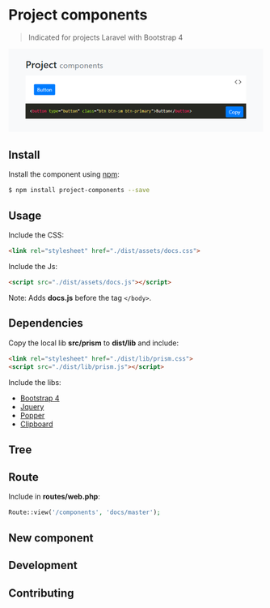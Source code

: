 # Project components
> Indicated for projects Laravel with Bootstrap 4

![Demo](demo.png "Demo")

## Install
Install the component using [npm](https://npmjs.com):

```sh
$ npm install project-components --save
```

## Usage

Include the CSS:

```html
<link rel="stylesheet" href="./dist/assets/docs.css">
```
Include the Js:

```html
<script src="./dist/assets/docs.js"></script>
```
Note: Adds **docs.js** before the tag ```</body>```.

## Dependencies

Copy the local lib **src/prism** to **dist/lib** and include:

```html
<link rel="stylesheet" href="./dist/lib/prism.css">
<script src="./dist/lib/prism.js"></script>
```

Include the libs:

* [Bootstrap 4](http://getbootstrap.com)
* [Jquery](https://jquery.com/download)
* [Popper](https://popper.js.org)
* [Clipboard](https://clipboardjs.com/)

## Tree
## Route

Include in **routes/web.php**:

```php
Route::view('/components', 'docs/master');
```

## New component
## Development
## Contributing
